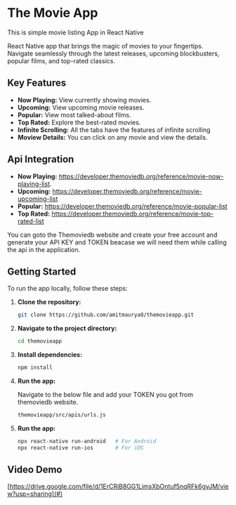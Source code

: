 
# The Movie App

This is simple movie listing App in React Native


React Native app that brings the magic of movies to your fingertips. Navigate seamlessly through the latest releases, upcoming blockbusters, popular films, and top-rated classics.

## Key Features

- **Now Playing:** View currently showing movies.
- **Upcoming:** View upcoming movie releases.
- **Popular:** View most talked-about films.
- **Top Rated:** Explore the best-rated movies.
- **Infinite Scrolling:** All the tabs have the features of infinite scrolling
- **Moview Details:** You can click on any movie and view the details.

## Api Integration

- **Now Playing:** https://developer.themoviedb.org/reference/movie-now-playing-list.
- **Upcoming:** https://developer.themoviedb.org/reference/movie-upcoming-list
- **Popular:** https://developer.themoviedb.org/reference/movie-popular-list
- **Top Rated:** https://developer.themoviedb.org/reference/movie-top-rated-list

You can goto the Themoviedb website and create your free account and generate your API KEY and TOKEN beacase we will need them while calling the api in the application.

## Getting Started

To run the app locally, follow these steps:

1. **Clone the repository:**

    ```bash
    git clone https://github.com/amitmaurya0/themovieapp.git
    ```

2. **Navigate to the project directory:**

    ```bash
    cd themovieapp
    ```

3. **Install dependencies:**

    ```bash
    npm install
    ```
4. **Run the app:**
    
    Navigate to the below file and add your TOKEN you got from themoviedb website.
    ```bash
    themovieapp/src/apis/urls.js
    ``` 

5. **Run the app:**

    ```bash
    npx react-native run-android   # For Android
    npx react-native run-ios       # For iOS
    ```


## Video Demo

[https://drive.google.com/file/d/1ErCRiB8GG1LimsXbOntuf5nqRFk6gyJM/view?usp=sharing](#)  <!-- Add your video link here -->